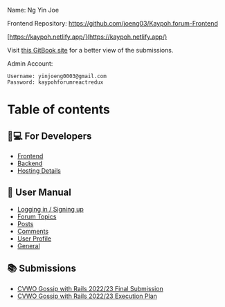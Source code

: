 Name: Ng Yin Joe

Frontend Repository: https://github.com/joeng03/Kaypoh.forum-Frontend

[https://kaypoh.netlify.app/](https://kaypoh.netlify.app/)

Visit [this GitBook site](https://joeng03.gitbook.io/kaypoh.forum/) for a better view of the submissions.

Admin Account:

```
Username: yinjoeng0003@gmail.com
Password: kaypohforumreactredux
```

# Table of contents

## 👩💻 For Developers

- [Frontend](for-developers/frontend.md)
- [Backend](for-developers/backend.md)
- [Hosting Details](for-developers/hosting-details.md)

## 📜 User Manual

- [Logging in / Signing up](user-manual/logging-in-signing-up.md)
- [Forum Topics](user-manual/forum-topics.md)
- [Posts](user-manual/posts.md)
- [Comments](user-manual/comments.md)
- [User Profile](user-manual/user-profile.md)
- [General](user-manual/general.md)

## 📚 Submissions

- [CVWO Gossip with Rails 2022/23 Final Submission](submissions/cvwo-gossip-with-rails-2022-23-final-submission.md)
- [CVWO Gossip with Rails 2022/23 Execution Plan](submissions/cvwo-gossip-with-rails-2022-23-execution-plan.md)
